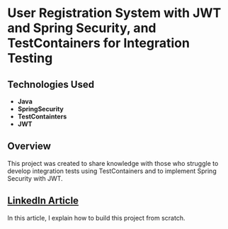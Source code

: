 # User Registration System with JWT and Spring Security, and TestContainers for Integration Testing

## Technologies Used
- **Java**
- **SpringSecurity**
- **TestContainters**
- **JWT**

## Overview
This project was created to share knowledge with those who struggle to develop integration tests using TestContainers and to implement Spring Security with JWT.

## [LinkedIn Article](https://www.linkedin.com/pulse/spring-security-essentials-testcontainers-murillo-marques-yhiec)
In this article, I explain how to build this project from scratch.

